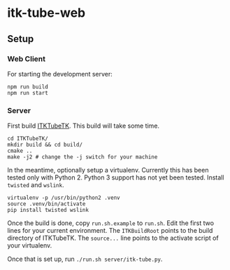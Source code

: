 # itk-tube-web

## Setup


### Web Client

For starting the development server:

```
npm run build
npm run start
```

### Server

First build [ITKTubeTK](https://github.com/floryst/ITKTubeTK/tree/swig_python_threads).
This build will take some time.

```
cd ITKTubeTK/
mkdir build && cd build/
cmake ..
make -j2 # change the -j switch for your machine
```

In the meantime, optionally setup a virtualenv. Currently this has been tested only
with Python 2. Python 3 support has not yet been tested. Install `twisted` and `wslink`.

```
virtualenv -p /usr/bin/python2 .venv
source .venv/bin/activate
pip install twisted wslink
```

Once the build is done, copy `run.sh.example` to `run.sh`. Edit the first two lines for
your current environment. The `ITKBuildRoot` points to the build directory of ITKTubeTK.
The `source...` line points to the activate script of your virtualenv. 

Once that is set up, run `./run.sh server/itk-tube.py`.

